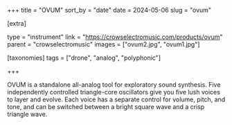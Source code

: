 +++
title = "OVUM"
sort_by = "date"
date = 2024-05-06
slug = "ovum"

[extra]

type = "instrument"
link = "https://crowselectromusic.com/products/ovum"
parent = "crowselectromusic"
images = ["ovum2.jpg", "ovum1.jpg"]

[taxonomies]
tags = ["drone", "analog", "polyphonic"]

+++

OVUM is a standalone all-analog tool for exploratory sound synthesis. Five independently controlled triangle-core oscillators give you five lush voices to layer and evolve. Each voice has a separate control for volume, pitch, and tone, and can be switched between a bright square wave and a crisp triangle wave.
